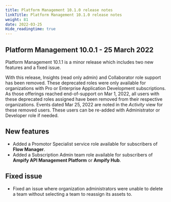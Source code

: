 ```yaml
---
title: Platform Management 10.1.0 release notes
linkTitle: Platform Management 10.1.0 release notes
weight: 81
date: 2022-03-25
Hide_readingtime: true
---
```


## Platform Management 10.0.1 - 25 March 2022

Platform Management 10.1.1 is a minor release which includes two new features and a fixed issue.

With this release, Insights (read only admin) and Collaborator role support has been removed. These deprecated roles were only available for organizations with Pro or Enterprise Application Development subscriptions. As those offerings reached end-of-support on Mar 1, 2022, all users with these deprecated roles assigned have been removed from their respective organizations. Events dated Mar 25, 2022 are noted in the _Activity_ view for these removed users. These users can be re-added with Administrator or Developer role if needed.

## New features

* Added a Promotor Specialist service role available for subscribers of **Flow Manager**.
* Added a Subscription Admin team role available for subscribers of **Ampify API Management Platform** or **Ampify Hub**.

## Fixed issue

* Fixed an issue where organization administrators were unable to delete a team without selecting a team to reassign its assets to.
